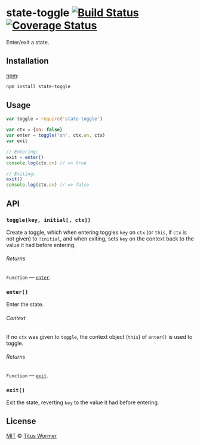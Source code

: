 # state-toggle [![Build Status][travis-badge]][travis] [![Coverage Status][codecov-badge]][codecov]

Enter/exit a state.

## Installation

[npm][]:

```bash
npm install state-toggle
```

## Usage

```javascript
var toggle = require('state-toggle')

var ctx = {on: false}
var enter = toggle('on', ctx.on, ctx)
var exit

// Entering:
exit = enter()
console.log(ctx.on) // => true

// Exiting:
exit()
console.log(ctx.on) // => false
```

## API

### `toggle(key, initial[, ctx])`

Create a toggle, which when entering toggles `key` on `ctx` (or `this`,
if `ctx` is not given) to `!initial`, and when exiting, sets `key` on
the context back to the value it had before entering.

###### Returns

`Function` — [`enter`][enter].

### `enter()`

Enter the state.

###### Context

If no `ctx` was given to `toggle`, the context object (`this`) of `enter()`
is used to toggle.

###### Returns

`Function` — [`exit`][exit].

### `exit()`

Exit the state, reverting `key` to the value it had before entering.

## License

[MIT][license] © [Titus Wormer][author]

<!-- Definitions -->

[travis-badge]: https://img.shields.io/travis/wooorm/state-toggle.svg

[travis]: https://travis-ci.org/wooorm/state-toggle

[codecov-badge]: https://img.shields.io/codecov/c/github/wooorm/state-toggle.svg

[codecov]: https://codecov.io/github/wooorm/state-toggle

[npm]: https://docs.npmjs.com/cli/install

[license]: license

[author]: http://wooorm.com

[enter]: #enter

[exit]: #exit
